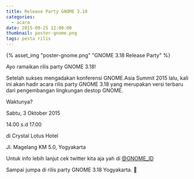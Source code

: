 ```yaml
---
title: Release Party GNOME 3.18
categories:
  - acara
date: 2015-09-25 12:00:00
thumbnail: poster-gnome.png
tags: pesta rilis
---
```


{% asset_img "poster-gnome.png" "GNOME 3.18 Release Party" %}

<p align="center">

Ayo ramaikan rilis party GNOME 3.18!

Setelah sukses mengadakan konferensi GNOME.Asia Summit 2015 lalu, kali ini akan hadir acara rilis party GNOME 3.18 yang merupakan versi terbaru dari pengembangan lingkungan destop GNOME.

Waktunya?

Sabtu, 3 Oktober 2015

14.00 s.d 17.00

di Crystal Lotus Hotel

Jl. Magelang KM 5.0, Yogyakarta

Untuk info lebih lanjut cek twitter kita aja yah di [@GNOME_ID](http://twitter.com/GNOME_ID)

Sampai jumpa di rilis party GNOME 3.18 Yogyakarta. 🙂

</p>